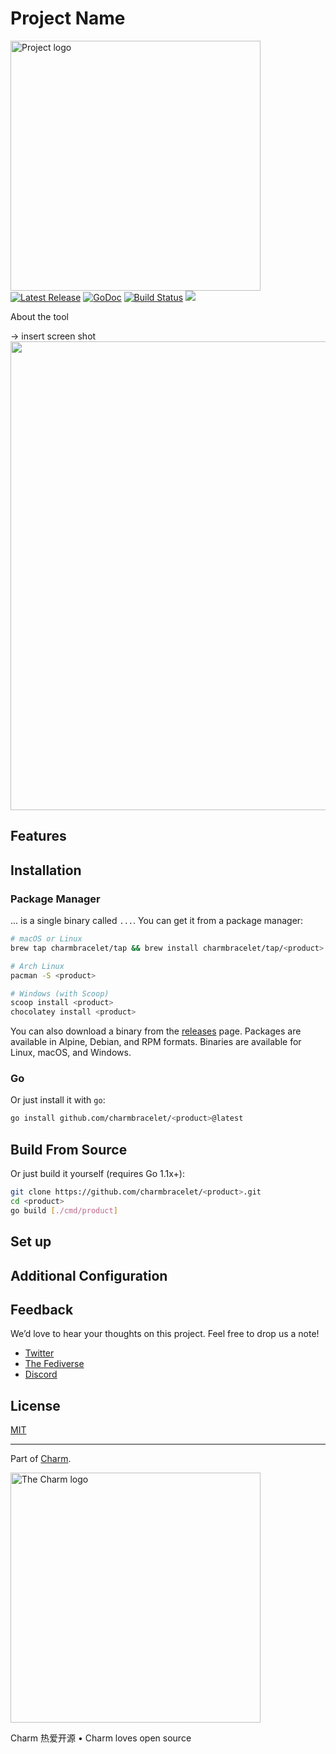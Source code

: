 # Project Name

<p>
    <img src="https://stuff.charm.sh/project.png" width="400" alt="Project logo"><br>
    <a href="https://github.com/charmbracelet/soft-serve/releases"><img src="https://img.shields.io/github/release/charmbracelet/soft-serve.svg" alt="Latest Release"></a>
    <a href="https://pkg.go.dev/github.com/charmbracelet/soft-serve?tab=doc"><img src="https://godoc.org/github.com/golang/gddo?status.svg" alt="GoDoc"></a>
    <a href="https://github.com/charmbracelet/soft-serve/actions"><img src="https://github.com/charmbracelet/soft-serve/workflows/build/badge.svg" alt="Build Status"></a>
    <a href="https://nightly.link/charmbracelet/soft-serve/workflows/nightly/main"><img src="https://shields.io/badge/-Nightly%20Builds-orange?logo=hackthebox&logoColor=fff&style=appveyor"/></a>
</p>

About the tool

-> insert screen shot
<img src="" width="750" alt="">

## Features

## Installation

### Package Manager

... is a single binary called `...`. You can get it from a package
manager:

```bash
# macOS or Linux
brew tap charmbracelet/tap && brew install charmbracelet/tap/<product>

# Arch Linux
pacman -S <product>

# Windows (with Scoop)
scoop install <product>
chocolatey install <product>
```

You can also download a binary from the [releases][releases] page. Packages are
available in Alpine, Debian, and RPM formats. Binaries are available for Linux,
macOS, and Windows.

[releases]: https://github.com/charmbracelet/<product>/releases

### Go

Or just install it with `go`:

```bash
go install github.com/charmbracelet/<product>@latest
```

## Build From Source

Or just build it yourself (requires Go 1.1x+):

```bash
git clone https://github.com/charmbracelet/<product>.git
cd <product>
go build [./cmd/product]
```

## Set up

## Additional Configuration

## Feedback

We’d love to hear your thoughts on this project. Feel free to drop us a note!

- [Twitter](https://twitter.com/charmcli)
- [The Fediverse](https://mastodon.social/@charmcli)
- [Discord](https://charm.sh/chat)

## License

[MIT](https://github.com/charmbracelet/meta/raw/main/LICENSE)

---

Part of [Charm](https://charm.sh).

<a href="https://charm.sh/"><img alt="The Charm logo" src="https://stuff.charm.sh/charm-badge.jpg" width="400"></a>

Charm 热爱开源 • Charm loves open source

